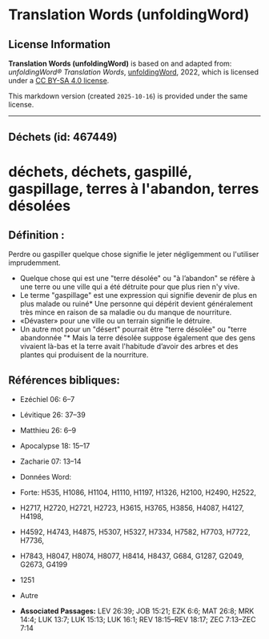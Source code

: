 # Translation Words (unfoldingWord)

## License Information

**Translation Words (unfoldingWord)** is based on and adapted from: _unfoldingWord® Translation Words_, [unfoldingWord](https://unfoldingword.org/utw), 2022, which is licensed under a [CC BY-SA 4.0 license](https://creativecommons.org/licenses/by-sa/4.0/legalcode.en).

This markdown version (created `2025-10-16`) is provided under the same license.



--------------------------------

## Déchets (id: 467449)

déchets, déchets, gaspillé, gaspillage, terres à l'abandon, terres désolées
===========================================================================

Définition :
------------

Perdre ou gaspiller quelque chose signifie le jeter négligemment ou l'utiliser imprudemment.

* Quelque chose qui est une "terre désolée" ou "à l’abandon" se réfère à une terre ou une ville qui a été détruite pour que plus rien n'y vive.
* Le terme "gaspillage" est une expression qui signifie devenir de plus en plus malade ou ruiné\* Une personne qui dépérit devient généralement très mince en raison de sa maladie ou du manque de nourriture.
* «Dévaster» pour une ville ou un terrain signifie le détruire.
* Un autre mot pour un "désert" pourrait être "terre désolée" ou "terre abandonnée "\* Mais la terre désolée suppose également que des gens vivaient là\-bas et la terre avait l'habitude d’avoir des arbres et des plantes qui produisent de la nourriture.

Références bibliques:
---------------------

* Ezéchiel 06: 6–7
* Lévitique 26: 37–39
* Matthieu 26: 6–9
* Apocalypse 18: 15–17
* Zacharie 07: 13–14
* Données Word:
* Forte: H535, H1086, H1104, H1110, H1197, H1326, H2100, H2490, H2522,
* H2717, H2720, H2721, H2723, H3615, H3765, H3856, H4087, H4127, H4198,
* H4592, H4743, H4875, H5307, H5327, H7334, H7582, H7703, H7722, H7736,
* H7843, H8047, H8074, H8077, H8414, H8437, G684, G1287, G2049, G2673, G4199
* 1251
* Autre

* **Associated Passages:** LEV 26:39; JOB 15:21; EZK 6:6; MAT 26:8; MRK 14:4; LUK 13:7; LUK 15:13; LUK 16:1; REV 18:15–REV 18:17; ZEC 7:13–ZEC 7:14

